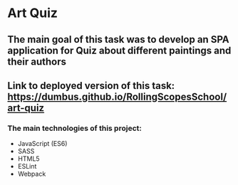 # Art Quiz
## The main goal of this task was to develop an SPA application for Quiz about different paintings and their authors
## Link to deployed version of this task: https://dumbus.github.io/RollingScopesSchool/art-quiz
### The main technologies of this project:
* JavaScript (ES6)
* SASS
* HTML5
* ESLint
* Webpack
